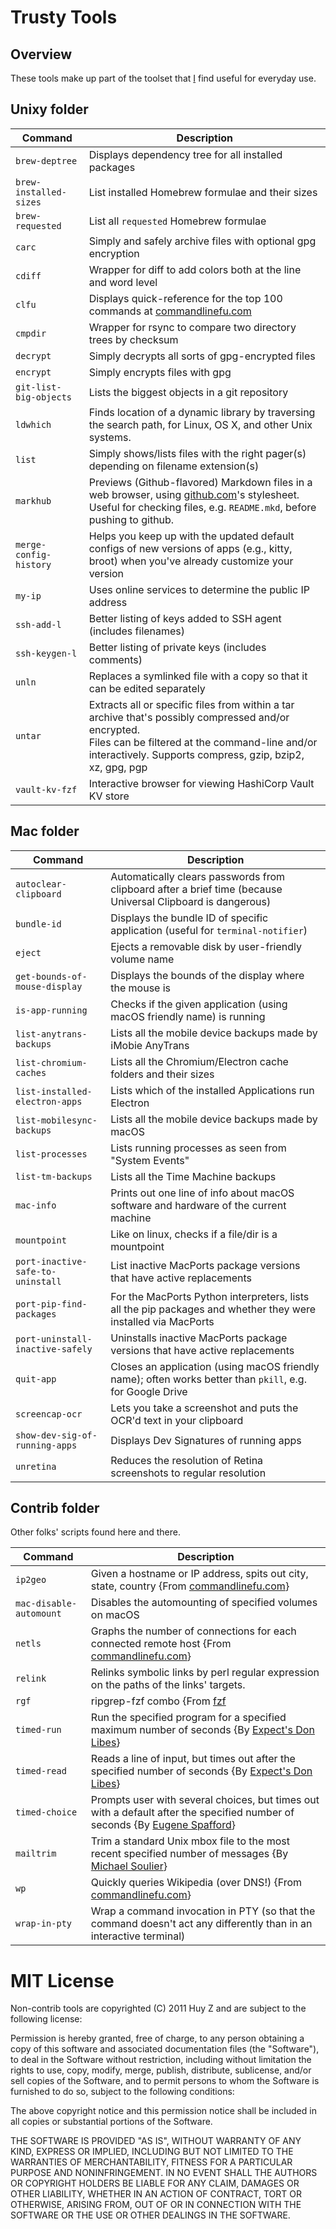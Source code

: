 # Trusty Tools

## Overview

These tools make up part of the toolset that [I](https://github.com/huyz) find
useful for everyday use.

## Unixy folder

| Command                | Description                                                                                                                                                                                                           |
| ---------------------- | --------------------------------------------------------------------------------------------------------------------------------------------------------------------------------------------------------------------- |
| `brew-deptree`         | Displays dependency tree for all installed packages                                                                                                                                                                   |
| `brew-installed-sizes` | List installed Homebrew formulae and their sizes                                                                                                                                                                      |
| `brew-requested`       | List all `requested` Homebrew formulae                                                                                                                                                                                |
| `carc`                 | Simply and safely archive files with optional gpg encryption                                                                                                                                                          |
| `cdiff`                | Wrapper for diff to add colors both at the line and word level                                                                                                                                                        |
| `clfu`                 | Displays quick-reference for the top 100 commands at [commandlinefu.com](http://commandlinefu.com)                                                                                                                    |
| `cmpdir`               | Wrapper for rsync to compare two directory trees by checksum                                                                                                                                                          |
| `decrypt`              | Simply decrypts all sorts of gpg-encrypted files                                                                                                                                                                      |
| `encrypt`              | Simply encrypts files with gpg                                                                                                                                                                                        |
| `git-list-big-objects` | Lists the biggest objects in a git repository                                                                                                                                                                         |
| `ldwhich`              | Finds location of a dynamic library by traversing the search path, for Linux, OS X, and other Unix systems.                                                                                                           |
| `list`                 | Simply shows/lists files with the right pager(s) depending on filename extension(s)                                                                                                                                   |
| `markhub`              | Previews (Github-flavored) Markdown files in a web browser, using [github.com](http://github.com/)'s stylesheet.<br>Useful for checking files, e.g. `README.mkd`, before pushing to github.                           |
| `merge-config-history` | Helps you keep up with the updated default configs of new versions of apps (e.g., kitty, broot) when you've already customize your version                                                                            |
| `my-ip`                | Uses online services to determine the public IP address                                                                                                                                                               |
| `ssh-add-l`            | Better listing of keys added to SSH agent (includes filenames)                                                                                                                                                        |
| `ssh-keygen-l`         | Better listing of private keys (includes comments)                                                                                                                                                                    |
| `unln`                 | Replaces a symlinked file with a copy so that it can be edited separately                                                                                                                                             |
| `untar`                | Extracts all or specific files from within a tar archive that's possibly compressed and/or encrypted.<br>Files can be filtered at the command-line and/or interactively. Supports compress, gzip, bzip2, xz, gpg, pgp |
| `vault-kv-fzf`         | Interactive browser for viewing HashiCorp Vault KV store                                                                                                                                                              |

## Mac folder


| Command                           | Description                                                                                                   |
| --------------------------------- | ------------------------------------------------------------------------------------------------------------- |
| `autoclear-clipboard`             | Automatically clears passwords from clipboard after a brief time (because Universal Clipboard is dangerous)   |
| `bundle-id`                       | Displays the bundle ID of specific application (useful for `terminal-notifier`)                               |
| `eject`                           | Ejects a removable disk by user-friendly volume name                                                          |
| `get-bounds-of-mouse-display`     | Displays the bounds of the display where the mouse is                                                         |
| `is-app-running`                  | Checks if the given application (using macOS friendly name) is running                                        |
| `list-anytrans-backups`           | Lists all the mobile device backups made by iMobie AnyTrans                                                   |
| `list-chromium-caches`            | Lists all the Chromium/Electron cache folders and their sizes                                                 |
| `list-installed-electron-apps`    | Lists which of the installed Applications run Electron                                                        |
| `list-mobilesync-backups`         | Lists all the mobile device backups made by macOS                                                             |
| `list-processes`                  | Lists running processes as seen from "System Events"                                                          |
| `list-tm-backups`                 | Lists all the Time Machine backups                                                                            |
| `mac-info`                        | Prints out one line of info about macOS software and hardware of the current machine                          |
| `mountpoint`                      | Like on linux, checks if a file/dir is a mountpoint                                                           |
| `port-inactive-safe-to-uninstall` | List inactive MacPorts package versions that have active replacements                                         |
| `port-pip-find-packages`          | For the MacPorts Python interpreters, lists all the pip packages and whether they were installed via MacPorts |
| `port-uninstall-inactive-safely`  | Uninstalls inactive MacPorts package versions that have active replacements                                   |
| `quit-app`                        | Closes an application (using macOS friendly name); often works better than `pkill`, e.g. for Google Drive     |
| `screencap-ocr`                   | Lets you take a screenshot and puts the OCR'd text in your clipboard                                          |
| `show-dev-sig-of-running-apps`    | Displays Dev Signatures of running apps                                                                       |
| `unretina`                        | Reduces the resolution of Retina screenshots to regular resolution                                            |

## Contrib folder

Other folks' scripts found here and there.

| Command                 | Description                                                                                                                                                  |
| ----------------------- | ------------------------------------------------------------------------------------------------------------------------------------------------------------ |
| `ip2geo`                | Given a hostname or IP address, spits out city, state, country {From [commandlinefu.com](http://commandlinefu.com)}                                          |
| `mac-disable-automount` | Disables the automounting of specified volumes on macOS                                                                                                      |
| `netls`                 | Graphs the number of connections for each connected remote host {From [commandlinefu.com](http://commandlinefu.com)}                                         |
| `relink`                | Relinks symbolic links by perl regular expression on the paths of the links' targets.                                                                        |
| `rgf`                   | ripgrep-fzf combo {From [fzf](https://github.com/junegunn/fzf/blob/master/ADVANCED.md#switching-between-ripgrep-mode-and-fzf-mode)                           |
| `timed-run`             | Run the specified program for a specified maximum number of seconds {By [Expect's Don Libes](http://sourceforge.net/projects/expect/)}                       |
| `timed-read`            | Reads a line of input, but times out after the specified number of seconds {By [Expect's Don Libes](http://sourceforge.net/projects/expect/)}                |
| `timed-choice`          | Prompts user with several choices, but times out with a default after the specified number of seconds {By [Eugene Spafford](http://spaf.cerias.purdue.edu/)} |
| `mailtrim`              | Trim a standard Unix mbox file to the most recent specified number of messages {By [Michael Soulier](http://identi.ca/msoulier)}                             |
| `wp`                    | Quickly queries Wikipedia (over DNS!) {From [commandlinefu.com](http://commandlinefu.com)}                                                                   |
| `wrap-in-pty`           | Wrap a command invocation in PTY (so that the command doesn't act any differently than in an interactive terminal)                                           |


# MIT License


Non-contrib tools are copyrighted (C) 2011 Huy Z and are subject to the
following license:

Permission is hereby granted, free of charge, to any person obtaining
a copy of this software and associated documentation files (the
"Software"), to deal in the Software without restriction, including
without limitation the rights to use, copy, modify, merge, publish,
distribute, sublicense, and/or sell copies of the Software, and to
permit persons to whom the Software is furnished to do so, subject to
the following conditions:

The above copyright notice and this permission notice shall be
included in all copies or substantial portions of the Software.

THE SOFTWARE IS PROVIDED "AS IS", WITHOUT WARRANTY OF ANY KIND,
EXPRESS OR IMPLIED, INCLUDING BUT NOT LIMITED TO THE WARRANTIES OF
MERCHANTABILITY, FITNESS FOR A PARTICULAR PURPOSE AND
NONINFRINGEMENT. IN NO EVENT SHALL THE AUTHORS OR COPYRIGHT HOLDERS BE
LIABLE FOR ANY CLAIM, DAMAGES OR OTHER LIABILITY, WHETHER IN AN ACTION
OF CONTRACT, TORT OR OTHERWISE, ARISING FROM, OUT OF OR IN CONNECTION
WITH THE SOFTWARE OR THE USE OR OTHER DEALINGS IN THE SOFTWARE.

